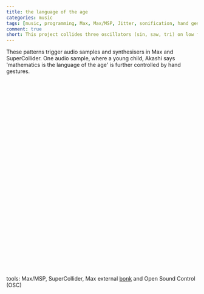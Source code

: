 ```yaml
---
title: the language of the age
categories: music
tags: [music, programming, Max, Max/MSP, Jitter, sonification, hand gestures, camera, generative, microsound]
comment: true
short: This project collides three oscillators (sin, saw, tri) on low frequencies to results interesting rhythmic patterns.
---
```


These patterns trigger audio samples and synthesisers in Max and SuperCollider. One audio sample, where a young child, Akashi says 'mathematics is the language of the age' is further controlled by hand gestures.
<br>
<div id="wistia_n33vi3ff31" class="wistia_embed" style="width:800px;height:500px;">&nbsp;</div>
<script charset="ISO-8859-1" src="//fast.wistia.com/assets/external/E-v1.js"></script>
<script>
wistiaEmbed = Wistia.embed("n33vi3ff31", {
  videoFoam: true
});
</script>

tools: Max/MSP, SuperCollider, Max external [bonk](http://vud.org/max/) and Open Sound Control (OSC)
